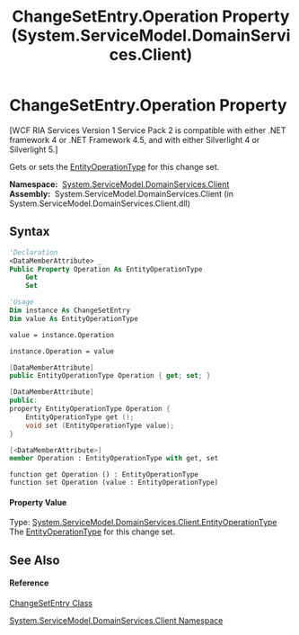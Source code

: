 ﻿---
title: ChangeSetEntry.Operation Property  (System.ServiceModel.DomainServices.Client)
TOCTitle: Operation Property
ms:assetid: P:System.ServiceModel.DomainServices.Client.ChangeSetEntry.Operation
ms:mtpsurl: https://msdn.microsoft.com/en-us/library/system.servicemodel.domainservices.client.changesetentry.operation(v=VS.91)
ms:contentKeyID: 28754700
ms.date: 01/27/2012
mtps_version: v=VS.91
f1_keywords:
- System.ServiceModel.DomainServices.Client.ChangeSetEntry.Operation
- System.ServiceModel.DomainServices.Client.ChangeSetEntry.get_Operation
- System.ServiceModel.DomainServices.Client.ChangeSetEntry.set_Operation
dev_langs:
- CSharp
- JScript
- VB
- FSharp
- c++
api_location:
- System.ServiceModel.DomainServices.Client.dll
api_name:
- System.ServiceModel.DomainServices.Client.ChangeSetEntry.get_Operation
- System.ServiceModel.DomainServices.Client.ChangeSetEntry.Operation
- System.ServiceModel.DomainServices.Client.ChangeSetEntry.set_Operation
api_type:
- Managed
topic_type:
- apiref
- kbSyntax
product_family_name: VS
ROBOTS: INDEX,FOLLOW
---

# ChangeSetEntry.Operation Property

\[WCF RIA Services Version 1 Service Pack 2 is compatible with either .NET framework 4 or .NET Framework 4.5, and with either Silverlight 4 or Silverlight 5.\]

Gets or sets the [EntityOperationType](ff422172\(v=vs.91\).md) for this change set.

**Namespace:**  [System.ServiceModel.DomainServices.Client](ff422479\(v=vs.91\).md)  
**Assembly:**  System.ServiceModel.DomainServices.Client (in System.ServiceModel.DomainServices.Client.dll)

## Syntax

``` vb
'Declaration
<DataMemberAttribute> _
Public Property Operation As EntityOperationType
    Get
    Set
```

``` vb
'Usage
Dim instance As ChangeSetEntry
Dim value As EntityOperationType

value = instance.Operation

instance.Operation = value
```

``` csharp
[DataMemberAttribute]
public EntityOperationType Operation { get; set; }
```

``` c++
[DataMemberAttribute]
public:
property EntityOperationType Operation {
    EntityOperationType get ();
    void set (EntityOperationType value);
}
```

``` fsharp
[<DataMemberAttribute>]
member Operation : EntityOperationType with get, set
```

``` jscript
function get Operation () : EntityOperationType
function set Operation (value : EntityOperationType)
```

#### Property Value

Type: [System.ServiceModel.DomainServices.Client.EntityOperationType](ff422172\(v=vs.91\).md)  
The [EntityOperationType](ff422172\(v=vs.91\).md) for this change set.  

## See Also

#### Reference

[ChangeSetEntry Class](ff422693\(v=vs.91\).md)

[System.ServiceModel.DomainServices.Client Namespace](ff422479\(v=vs.91\).md)

